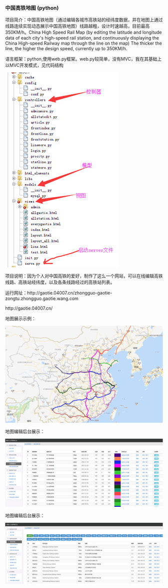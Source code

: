 <p><h3>中国高铁地图 (python)</h3></p>
<p>项目简介：中国高铁地图（通过编辑各城市高铁站的经纬度数据，并在地图上通过线路连续实现动态展示中国高铁地图）线路越粗，设计时速越高，目前最高350KM/h。China High Speed Rail Map (by editing the latitude and longitude data of each city's high-speed rail station, and continuously displaying the China High-speed Railway map through the line on the map) The thicker the line, the higher the design speed, currently up to 350KM/h.</p>
<p>语言框架：python,使用web.py框架。web.py较简单，没有MVC，我在其基础上以MVC开发模式，见代码结构</p>
<p><img src="https://github.com/KermitCode/china-gaotie-map/blob/master/html_elements/gaotie-python10.png"></p>
<p>项目说明：因为个人对中国高铁的爱好，制作了这么一个网站，可以在线编辑高铁线路、高铁站经纬度，以及各条线路经过的高铁站列表。</p>
<p>运行网址：http://gaotie.04007.cn/zhongguo-gaotie-zongtu.zhongguo.gaotie.wang.com</p>
<p>        http://gaotie.04007.cn/</p>
<p>地图展示示例：</p>
<p><img src="https://github.com/KermitCode/china-gaotie-map/blob/master/html_elements/gaotie13.png"></p>

<p>地图编辑后台展示：</p>
<p><img src="https://github.com/KermitCode/china-gaotie-map/blob/master/html_elements/gaotie11.png"></p>

<p>地图编辑后台展示：</p>
<p><img src="https://github.com/KermitCode/china-gaotie-map/blob/master/html_elements/gaotie12.png"></p>
